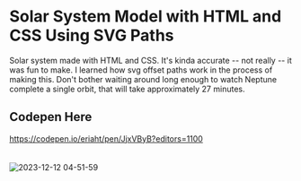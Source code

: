 # Solar System Model with HTML and CSS Using SVG Paths
Solar system made with HTML and CSS. It's kinda accurate -- not really -- it was fun to make. I learned how svg offset paths work in the process of making this. Don't bother waiting around long enough to watch Neptune complete a single orbit, that will take approximately 27 minutes.

## Codepen Here
https://codepen.io/eriaht/pen/JjxVByB?editors=1100
<br/>
<br/>
<br/>
![2023-12-12 04-51-59](https://github.com/eriaht/solar-system/assets/44909814/e05a7f45-58bf-4aa1-8eab-8a0473c3efda)

